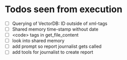 # Todos seen from execution

- [ ] Querying of VectorDB: ID outside of xml-tags
- [ ] Shared memory time-stamp without date
- [ ] \<code> tags in get_file_content
- [ ] look into shared memory
- [ ] add prompt so report journalist gets called
- [ ] add tools for journalist to create report
